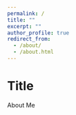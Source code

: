 ```yaml
---
permalink: /
title: ""
excerpt: ""
author_profile: true
redirect_from: 
  - /about/
  - /about.html
---
```


Title
=========
About Me
